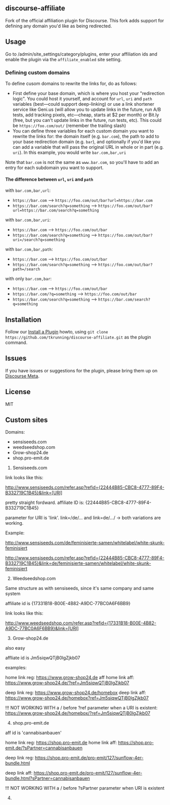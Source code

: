 ## discourse-affiliate

Fork of the official affiliation plugin for Discourse. This fork adds support for defining any domain you'd like as being redirected.

## Usage

Go to /admin/site_settings/category/plugins, enter your affiliation ids and enable the plugin via the `affiliate_enabled` site setting.


### Defining custom domains
To define cusom domains to rewrite the links for, do as follows:

- First define your base domain, which is where you host your "redirection logic". You could host it yourself, and account for `url`, `uri` and `path` variables (best—could support deep-linking) or use a link shortener service like Geni.us (will allow you to update links in the future, run A/B tests, add tracking pixels, etc—cheap, starts at $2 per month) or Bit.ly (free, but you can't update links in the future, run tests, etc). This could be `https://foo.com/out/` (remember the trailing slash)
- You can define three variables for each custom domain you want to rewrite the links for: the domain itself (e.g. `bar.com`), the path to add to your base redirection domain (e.g. `bar`), and optionally if you'd like you can add a variable that will pass the original URL in whole or in part (e.g. `uri`). In this example, you would write `bar.com,bar,uri`

Note that `bar.com` is not the same as `www.bar.com`, so you'll have to add an entry for each subdomain you want to support.

#### The difference between `url`, `uri` and `path`
with `bar.com,bar,url`:

- `https://bar.com` --> `https://foo.com/out/bar?url=https://bar.com`
- `https://bar.com/search?q=something` --> `https://foo.com/out/bar?url=https://bar.com/search?q=something`

with `bar.com,bar,uri`:

- `https://bar.com` --> `https://foo.com/out/bar`
- `https://bar.com/search?q=something` --> `https://foo.com/out/bar?uri=/search?q=something`

with `bar.com,bar,path`:

- `https://bar.com` --> `https://foo.com/out/bar`
- `https://bar.com/search?q=something` --> `https://foo.com/out/bar?path=/search`

with only `bar.com,bar`:

- `https://bar.com` --> `https://foo.com/out/bar`
- `https://bar.com/?q=something` --> `https://foo.com/out/bar`
- `https://bar.com/search?q=something` --> `https://bar.com/search?q=something`

## Installation

Follow our [Install a Plugin](https://meta.discourse.org/t/install-a-plugin/19157) howto, using
`git clone https://github.com/tkrunning/discourse-affiliate.git` as the plugin command.

## Issues

If you have issues or suggestions for the plugin, please bring them up on [Discourse Meta](https://meta.discourse.org).

## License

MIT

## Custom sites

Domains:

* sensiseeds.com
* weedseedshop.com
* Grow-shop24.de
* shop.pro-emit.de


1. Sensiseeds.com

link looks like this:

http://www.sensiseeds.com/refer.asp?refid={22444B85-CBC8-4777-89F4-B332719C1B45}&link=[URI]

pretty straight fordward. affiliate ID is: {22444B85-CBC8-4777-89F4-B332719C1B45}

parameter for URI is 'link'. link=/de/... and link=de/.../ -> both variations are working.


Example:

http://www.sensiseeds.com/de/feminisierte-samen/whitelabel/white-skunk-feminisiert

http://www.sensiseeds.com/refer.asp?refid={22444B85-CBC8-4777-89F4-B332719C1B45}&link=de/feminisierte-samen/whitelabel/white-skunk-feminisiert

2. Weedseedshop.com

Same structure as with sensiseeds, since it's same company and same system

affiliate id is {17331B18-B00E-4B82-A9DC-77BC0A6F6BB9}

link looks like this:

http://www.weedseedshop.com/refer.asp?refid={17331B18-B00E-4B82-A9DC-77BC0A6F6BB9}&link=[URI]


3. Grow-shop24.de

also easy

affliate id is Jm5siqwQTjB0lgZjkb07

examples:

home link reg: https://www.grow-shop24.de
aff home link aff: https://www.grow-shop24.de/?ref=Jm5siqwQTjB0lgZjkb07


deep link reg: https://www.grow-shop24.de/homebox
deep link aff: https://www.grow-shop24.de/homebox?ref=Jm5siqwQTjB0lgZjkb07

!!! NOT WORKING WITH a / before ?ref parameter when a URI is existent: https://www.grow-shop24.de/homebox/?ref=Jm5siqwQTjB0lgZjkb07

4. shop.pro-emit.de

aff id is 'cannabisanbauen'

home link reg: https://shop.pro-emit.de
home link aff: https://shop.pro-emit.de/?sPartner=cannabisanbauen

deep link reg: https://shop.pro-emit.de/pro-emit/127/sunflow-4er-bundle.html

deep link aff: https://shop.pro-emit.de/pro-emit/127/sunflow-4er-bundle.html?sPartner=cannabisanbauen

!!! NOT WORKING WITH a / before ?sPartner parameter when URI is existent

4. 
